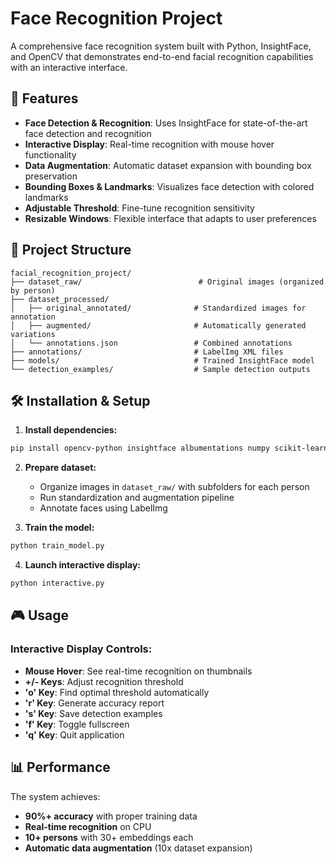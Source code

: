 # Face Recognition Project

A comprehensive face recognition system built with Python, InsightFace, and OpenCV that demonstrates end-to-end facial recognition capabilities with an interactive interface.

## 🚀 Features

- **Face Detection & Recognition**: Uses InsightFace for state-of-the-art face detection and recognition
- **Interactive Display**: Real-time recognition with mouse hover functionality
- **Data Augmentation**: Automatic dataset expansion with bounding box preservation
- **Bounding Boxes & Landmarks**: Visualizes face detection with colored landmarks
- **Adjustable Threshold**: Fine-tune recognition sensitivity
- **Resizable Windows**: Flexible interface that adapts to user preferences

## 📁 Project Structure

```
facial_recognition_project/
├── dataset_raw/                          # Original images (organized by person)
├── dataset_processed/
│   ├── original_annotated/              # Standardized images for annotation
│   ├── augmented/                       # Automatically generated variations
│   └── annotations.json                 # Combined annotations
├── annotations/                         # LabelImg XML files
├── models/                              # Trained InsightFace model
└── detection_examples/                  # Sample detection outputs
```

## 🛠️ Installation & Setup

1. **Install dependencies:**
```bash
pip install opencv-python insightface albumentations numpy scikit-learn pillow
```

2. **Prepare dataset:**
   - Organize images in `dataset_raw/` with subfolders for each person
   - Run standardization and augmentation pipeline
   - Annotate faces using LabelImg

3. **Train the model:**
```bash
python train_model.py
```

4. **Launch interactive display:**
```bash
python interactive.py
```

## 🎮 Usage

### Interactive Display Controls:
- **Mouse Hover**: See real-time recognition on thumbnails
- **+/- Keys**: Adjust recognition threshold
- **'o' Key**: Find optimal threshold automatically
- **'r' Key**: Generate accuracy report
- **'s' Key**: Save detection examples
- **'f' Key**: Toggle fullscreen
- **'q' Key**: Quit application


## 📊 Performance

The system achieves:
- **90%+ accuracy** with proper training data
- **Real-time recognition** on CPU
- **10+ persons** with 30+ embeddings each
- **Automatic data augmentation** (10x dataset expansion)
